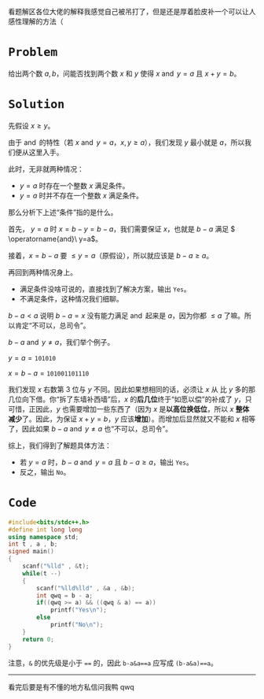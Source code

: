 看题解区各位大佬的解释我感觉自己被吊打了，但是还是厚着脸皮补一个可以让人感性理解的方法（

# $\texttt{Problem}$
给出两个数 $a,b$，问能否找到两个数 $x$ 和 $y$ 使得 $x\ \operatorname{and}\ y=a$ 且 $x+y=b$。

# $\texttt{Solution}$
先假设 $x \geq y$。

由于 $\operatorname{and}$ 的特性（若 $x\ \operatorname{and}\ y=a$，$x,y  \geq a$），我们发现 $y$ 最小就是 $a$，所以我们便从这里入手。

此时，无非就两种情况：

+ $y = a$ 时存在一个整数 $x$ 满足条件。
+ $y = a$ 时并不存在一个整数 $x$ 满足条件。

那么分析下上述“条件”指的是什么。

首先， $y=a$ 时 $x=b-y=b-a$，我们需要保证 $x$，也就是 $b-a$ 满足 $ \operatorname{and}\ y=a$。

接着，$x = b-a$ 要 $\leq y = a$（原假设），所以就应该是 $b-a \geq a$。

再回到两种情况身上。

+ 满足条件没啥可说的，直接找到了解决方案，输出 $\texttt{Yes}$。
+ 不满足条件，这种情况我们细聊。

$b-a < a$ 说明 $b-a = x$ 没有能力满足 $\operatorname{and}$ 起来是 $a$，因为你都 $\leq a$ 了嘛。所以肯定“不可以，总司令”。

$b-a \ \operatorname{and}\ y \ne a$，我们举个例子。

$y = a = \texttt{101010}$

$x=b-a=\texttt{101001101110}$

我们发现 $x$ 右数第 $3$ 位与 $y$ 不同。因此如果想相同的话，必须让 $x$ 从 比 $y$ 多的那几位向下借。你“拆了东墙补西墙”后，$x$ 的**后几位**终于“如愿以偿”的补成了 $y$，只可惜，正因此，$y$ 也需要增加一些东西了（因为 $x$ 是**以高位换低位**，所以 $x$ **整体** **减少**了。因此，为保证 $x+y=b$，$y$ 应该**增加**）。而增加后显然就又不能和 $x$ 相等了，因此如果 $b-a \ \operatorname{and}\ y \ne a$ 也“不可以，总司令”。

综上，我们得到了解题具体方法：
+ 若 $y = a$ 时，$b-a \ \operatorname{and}\ y=a$ 且 $b-a \geq a$，输出 $\texttt{Yes}$。
+ 反之，输出 $\texttt{No}$。

# $\texttt{Code}$
```cpp
#include<bits/stdc++.h>
#define int long long
using namespace std;
int t , a , b;
signed main()
{
	scanf("%lld" , &t);
	while(t --)
	{
		scanf("%lld%lld" , &a , &b);
		int qwq = b - a;
		if((qwq >= a) && ((qwq & a) == a))
			printf("Yes\n");
		else
			printf("No\n");
	}
	return 0;
}
```

注意，`&` 的优先级是小于 `==` 的，因此 `b-a&a==a` 应写成 `(b-a&a)==a`。

______

看完后要是有不懂的地方私信问我鸭 qwq